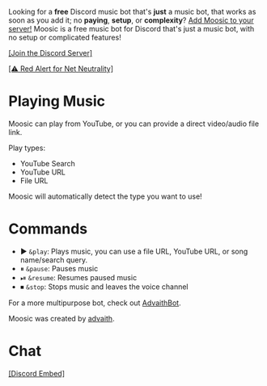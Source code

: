 Looking for a **free** Discord music bot that's **just** a music bot, that works as soon as you add it; no **paying**, **setup**, or **complexity**? [Add Moosic to your server!](/invite) Moosic is a free music bot for Discord that's just a music bot, with no setup or complicated features!

<a class="discord-widget" href="https://discord.gg/WxPH3Fc"><amp-img src="https://discordapp.com/api/guilds/398998849026261003/embed.png?style=banner3" alt="Discord" layout="fixed" height="140" width="320">[Join the Discord Server]</amp-img></a>

[<amp-img src="https://cdn.discordapp.com/attachments/252296452708106240/446101872701472778/redalert-white.png" alt="Red Alert for Net Neutrality" layout="fixed" height="81" width="873">[⚠️ Red Alert for Net Neutrality]</amp-img>](https://battleforthenet.com)

# Playing Music
Moosic can play from YouTube, or you can provide a direct video/audio file link.

Play types:
- YouTube Search
- YouTube URL
- File URL

Moosic will automatically detect the type you want to use!

# Commands
- ▶️ `&play`: Plays music, you can use a file URL, YouTube URL, or song name/search query.
- ⏸ `&pause`: Pauses music
- ⏯ `&resume`: Resumes paused music
- ⏹ `&stop`: Stops music and leaves the voice channel

For a more multipurpose bot, check out [AdvaithBot](https://advaithbot.com).

Moosic was created by [advaith](https://advaith.fun).

# Chat
<amp-iframe src="https://titanembeds.com/embed/398998849026261003?theme=DiscordDark&defaultchannel=399069831820869632&css=217" height="600" frameborder="0" sandbox="allow-scripts allow-same-origin"><a href="https://titanembeds.com/embed/398998849026261003?theme=DiscordDark&defaultchannel=399069831820869632&css=217">[Discord Embed]</a></amp-iframe>

